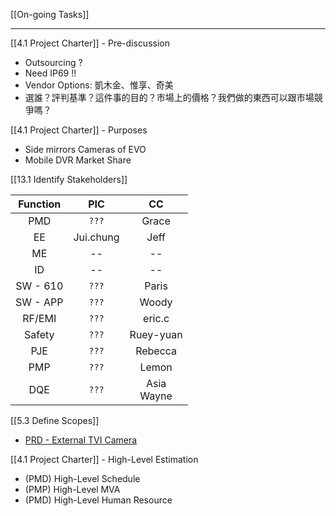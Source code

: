 [[On-going Tasks]]

---

[[4.1 Project Charter]] - Pre-discussion
- Outsourcing ?
- Need IP69 !!
- Vendor Options: 凱木金、惟享、奇美
- 選誰？評判基準？這件事的目的？市場上的價格？我們做的東西可以跟市場競爭嗎？

[[4.1 Project Charter]] - Purposes

- Side mirrors Cameras of EVO
- Mobile DVR Market Share

[[13.1 Identify Stakeholders]]

|Function|PIC|CC|
|:--:|:--:|:--:|
|PMD|`???` |Grace|
|EE|Jui.chung |Jeff|
|ME|--|--|
|ID|--|--|
|SW - 610|`???`|Paris|
|SW - APP|`???`|Woody|
|RF/EMI|`???`|eric.c|
|Safety|`???`|Ruey-yuan|
|PJE|`???`|Rebecca|
|PMP|`???`|Lemon<br>|
|DQE|`???`|Asia<br>Wayne|

[[5.3 Define Scopes]]
- [PRD - External TVI Camera](https://docs.google.com/document/d/1w-FumrMXQkKu0SUk6Pf0JQxjdRKvgNmJ/edit?usp=sharing&ouid=112782493369308983971&rtpof=true&sd=true)

[[4.1 Project Charter]] - High-Level Estimation
- (PMD) High-Level Schedule
- (PMP) High-Level MVA 
- (PMD) High-Level Human Resource